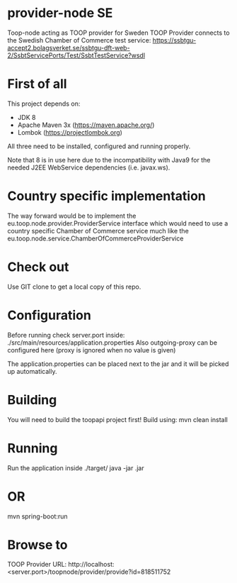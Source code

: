 # provider-node SE
Toop-node acting as TOOP provider for Sweden
TOOP Provider connects to the Swedish Chamber of Commerce test service: https://ssbtgu-accept2.bolagsverket.se/ssbtgu-dft-web-2/SsbtServicePorts/Test/SsbtTestService?wsdl

# First of all #
This project depends on:
- JDK 8 
- Apache Maven 3x (https://maven.apache.org/)
- Lombok (https://projectlombok.org)

All three need to be installed, configured and running properly.

Note that 8 is in use here due to the incompatibility with Java9 for the needed J2EE WebService dependencies (i.e. javax.ws).

# Country specific implementation #
The way forward would be to implement the eu.toop.node.provider.ProviderService interface which would need to use a country specific Chamber of Commerce service much like the eu.toop.node.service.ChamberOfCommerceProviderService

# Check out #
Use GIT clone to get a local copy of this repo.

# Configuration #
Before running check server.port inside:
./src/main/resources/application.properties
Also outgoing-proxy can be configured here (proxy is ignored when no value is given)

The application.properties can be placed next to the jar and it will be picked up automatically.

# Building #
You will need to build the toopapi project first!
Build using:
mvn clean install

# Running #
Run the application inside ./target/
java -jar <jar-name>.jar

# OR #
mvn spring-boot:run

# Browse to # 
TOOP Provider URL:
http://localhost:<server.port>/toopnode/provider/provide?id=818511752

 